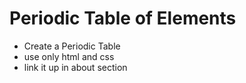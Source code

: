 # Periodic Table of Elements
- Create a Periodic Table
- use only html and css
- link it up in about section
